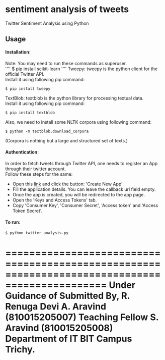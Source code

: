 sentiment analysis of tweets
==========  
Twitter Sentiment Analysis using Python  

Usage
----------------
#### Installation:
Note: You may need to run these commands as superuser.  
''''
$ pip install scikit-learn 
''''
Tweepy: tweepy is the python client for the official Twitter API.  
Install it using following pip command:  
```
$ pip install tweepy
```
TextBlob: textblob is the python library for processing textual data.  
Install it using following pip command:  
```
$ pip install textblob
```
Also, we need to install some NLTK corpora using following command:  
```
$ python -m textblob.download_corpora
```
(Corpora is nothing but a large and structured set of texts.)  
#### Authentication:
In order to fetch tweets through Twitter API, one needs to register an App through their twitter account.  
Follow these steps for the same:  
* Open this [link](https://apps.twitter.com/) and click the button: 'Create New App'  
* Fill the application details. You can leave the callback url field empty.  
* Once the app is created, you will be redirected to the app page.  
* Open the 'Keys and Access Tokens' tab.  
* Copy 'Consumer Key', 'Consumer Secret', 'Access token' and 'Access Token Secret'.  
  
#### To run:
```
$ python twitter_analysis.py
```
===============================================================================================
Under Guidance of						Submitted By,
	R. Renuga Devi 						A. Aravind	(810015205007)
	Teaching Fellow 					S. Aravind	(810015205008)
	Department of IT
	BIT Campus
	Trichy.
===================================================================================================